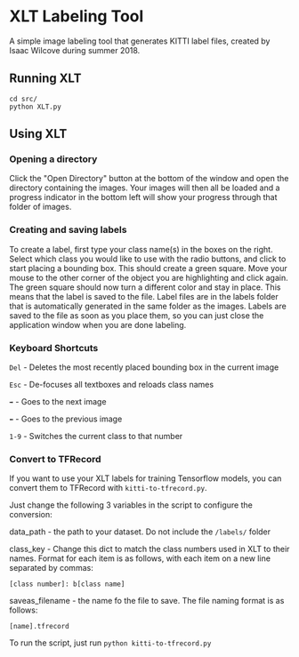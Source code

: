 # XLT Labeling Tool
A simple image labeling tool that generates KITTI label files, created by Isaac Wilcove during summer 2018.

## Running XLT

```
cd src/
python XLT.py
```

## Using XLT

### Opening a directory

Click the "Open Directory" button at the bottom of the window and open the directory containing the images. Your images will then all be loaded and a progress indicator in the bottom left will show your progress through that folder of images.

### Creating and saving labels

To create a label, first type your class name(s) in the boxes on the right. Select which class you would like to use with the radio buttons, and click to start placing a bounding box. This should create a green square. Move your mouse to the other corner of the object you are highlighting and click again. The green square should now turn a different color and stay in place. This means that the label is saved to the file. Label files are in the labels folder that is automatically generated in the same folder as the images. Labels are saved to the file as soon as you place them, so you can just close the application window when you are done labeling.

### Keyboard Shortcuts
`Del` - Deletes the most recently placed bounding box in the current image

`Esc` - De-focuses all textboxes and reloads class names

` ➡️ ` - Goes to the next image

` ⬅️ ` - Goes to the previous image

`1-9` - Switches the current class to that number

### Convert to TFRecord

If you want to use your XLT labels for training Tensorflow models, you can convert them to TFRecord with `kitti-to-tfrecord.py`.

Just change the following 3 variables in the script to configure the conversion:

data_path - the path to your dataset. Do not include the `/labels/` folder

class_key - Change this dict to match the class numbers used in XLT to their names. Format for each item is as follows, with each item on a new line separated by commas:

`[class number]: b[class name]`

saveas_filename - the name fo the file to save. The file naming format is as follows:

`[name].tfrecord`

To run the script, just run `python kitti-to-tfrecord.py`
